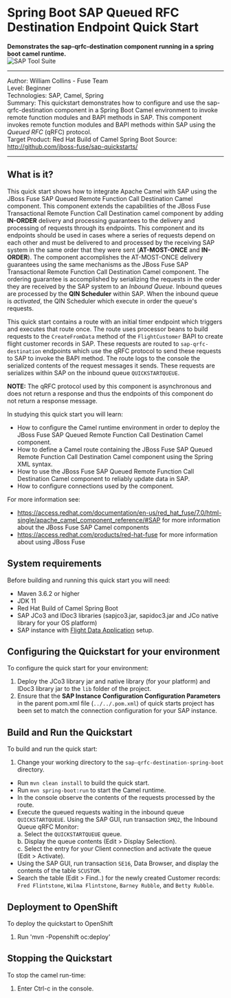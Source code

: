Spring Boot SAP Queued RFC Destination Endpoint Quick Start
==========================================================
**Demonstrates the sap-qrfc-destination component running in a spring boot camel runtime.**   
![SAP Tool Suite](../../sap_tool_suite.png "SAP Tool Suite")
   
* * *
Author: William Collins - Fuse Team  
Level: Beginner  
Technologies: SAP, Camel, Spring  
Summary: This quickstart demonstrates how to configure and use the sap-qrfc-destination component in a Spring Boot Camel environment to invoke remote function modules and BAPI methods in SAP. This component invokes remote function modules and BAPI methods within SAP using the *Queued RFC* (qRFC) protocol.   
Target Product: Red Hat Build of Camel Spring Boot
Source: <http://github.com/jboss-fuse/sap-quickstarts/>

* * *

What is it?  
-----------  

This quick start shows how to integrate Apache Camel with SAP using the JBoss Fuse SAP Queued Remote Function Call Destination Camel component. This component extends the capabilities of the JBoss Fuse Transactional Remote Function Call Destination camel component by adding **IN-ORDER** delivery and processing guarantees to the delivery and processing of requests through its endpoints. This component and its endpoints should be used in cases where a series of requests depend on each other and must be delivered to and processed by the receiving SAP system in the same order that they were sent (**AT-MOST-ONCE** and **IN-ORDER**). The component accomplishes the AT-MOST-ONCE delivery guarantees using the same mechanisms as the JBoss Fuse SAP Transactional Remote Function Call Destination Camel component. The ordering guarantee is accomplished by serializing the requests in the order they are received by the SAP system to an *Inbound Queue*. Inbound queues are processed by the **QIN Scheduler** within SAP. When the inbound queue is *activated*, the QIN Scheduler which execute in order the queue's requests.   

This quick start contains a route with an initial timer endpoint which triggers and executes that route once. The route uses processor beans to build requests to the `CreateFromData` method of the `FlightCustomer` BAPI to create flight customer records in SAP. These requests are routed to `sap-qrfc-destination` endpoints which use the qRFC protocol to send these requests to SAP to invoke the BAPI method. The route logs to the console the serialized contents of the request messages it sends. These requests are serializes within SAP on the inbound queue `QUICKSTARTQUEUE`.  

**NOTE:** The qRFC protocol used by this component is asynchronous and does not return a response and thus the endpoints of this component do not return a response message.    

In studying this quick start you will learn:

* How to configure the Camel runtime environment in order to deploy the JBoss Fuse SAP Queued Remote Function Call Destination Camel component. 
* How to define a Camel route containing the JBoss Fuse SAP Queued Remote Function Call Destination Camel component using the Spring XML syntax.
* How to use the JBoss Fuse SAP Queued Remote Function Call Destination Camel component to reliably update data in SAP. 
* How to configure connections used by the component.

For more information see:

* <https://access.redhat.com/documentation/en-us/red_hat_fuse/7.0/html-single/apache_camel_component_reference/#SAP> for more information about the JBoss Fuse SAP Camel components 
* <https://access.redhat.com/products/red-hat-fuse> for more information about using JBoss Fuse

System requirements
-------------------

Before building and running this quick start you will need:

* Maven 3.6.2 or higher
* JDK 11
* Red Hat Build of Camel Spring Boot
* SAP JCo3 and IDoc3 libraries (sapjco3.jar, sapidoc3.jar and JCo native library for your OS platform)
* SAP instance with [Flight Data Application](http://help.sap.com/saphelp_erp60_sp/helpdata/en/db/7c623cf568896be10000000a11405a/content.htm) setup.

Configuring the Quickstart for your environment
-----------------------------------------------

To configure the quick start for your environment: 

1. Deploy the JCo3 library jar and native library (for your platform) and IDoc3 library jar to the `lib` folder of the project.
2. Ensure that the **SAP Instance Configuration Configuration Parameters** in the parent pom.xml file (`../../.pom.xml`) of quick starts project has been set to match the connection configuration for your SAP instance.  

Build and Run the Quickstart
----------------------------

To build and run the quick start:

1. Change your working directory to the `sap-qrfc-destination-spring-boot` directory.
* Run `mvn clean install` to build the quick start.
* Run `mvn spring-boot:run` to start the Camel runtime.
* In the console observe the contents of the requests processed by the route.
* Execute the queued requests waiting in the inbound queue `QUICKSTARTQUEUE`. Using the SAP GUI, run transaction `SMQ2`, the Inbound Queue qRFC Monitor:  
    a. Select the `QUICKSTARTQUEUE` queue.  
    b. Display the queue contents (Edit > Display Selection).  
    c. Select the entry for your Client connection and activate the queue (Edit > Activate).  
* Using the SAP GUI, run transaction `SE16`, Data Browser, and display the contents of the table `SCUSTOM`.
* Search the table (Edit > Find..) for the newly created Customer records: `Fred Flintstone`, `Wilma Flintstone`, `Barney Rubble`, and `Betty Rubble`. 

Deployment to OpenShift
-----------------------

To deploy the quickstart to OpenShift

1. Run 'mvn -Popenshift oc:deploy'

Stopping the Quickstart
-----------------------

To stop the camel run-time:

1. Enter Ctrl-c in the console.

